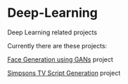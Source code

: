 # Deep-Learning
Deep Learning related projects

Currently there are these projects:

[Face Generation using GANs](Face_Generation_GAN) project

[Simpsons TV Script Generation](Simpsons_TV_Script_Generation) project
